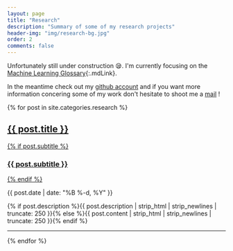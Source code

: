 ```yaml
---
layout: page
title: "Research"
description: "Summary of some of my research projects"
header-img: "img/research-bg.jpg"
order: 2
comments: false
---
```


Unfortunately still under construction :sleepy:. I'm currently focusing on the [Machine Learning Glossary](/machine-learning-glossary/){:.mdLink}.

In the meantime check out my <a class="mdLink" href="https://github.com/{{ site.github_username }}"> github account</a> and if you want more information concering some of my work don't hesitate to shoot me a <a class="mdLink" href="mailto:{{ site.email_username }}"> mail</a> !
  

{% for post in site.categories.research %}
<div class="post-preview">
    <a href="{{ post.url | prepend: site.baseurl }}">
        <h2 class="post-title">            {{ post.title }}
        </h2>
        {% if post.subtitle %}
        <h3 class="post-subtitle">
            {{ post.subtitle }}
        </h3>
        {% endif %}
    </a>
    <p class="post-meta">{{ post.date | date: "%B %-d, %Y" }}</p>
    <p class="description">{% if post.description %}{{ post.description | strip_html | strip_newlines | truncate: 250 }}{% else %}{{ post.content | strip_html | strip_newlines | truncate: 250 }}{% endif %}</p>
</div>
<hr>
{% endfor %}